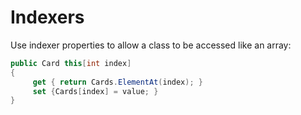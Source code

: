 # Indexers

Use indexer properties to allow a class to be accessed like an array:

```csharp
public Card this[int index]
{
     get { return Cards.ElementAt(index); }
     set {Cards[index] = value; }
}
```
<!--stackedit_data:
eyJoaXN0b3J5IjpbMTEyNzk5MTIwOCw4MjE4NzE2ODldfQ==
-->